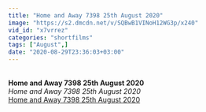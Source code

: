 ```yaml
---
title: "Home and Away 7398 25th August 2020"
image: "https://s2.dmcdn.net/v/SQBwB1VINoH12WG3p/x240"
vid_id: "x7vrrez"
categories: "shortfilms"
tags: ["August",]
date: "2020-08-29T23:36:03+03:00"
---
```

<br><b>Home and Away 7398 25th August 2020</b><br> <i>Home and Away 7398 25th August 2020</i><br> <u>Home and Away 7398 25th August 2020</u>
